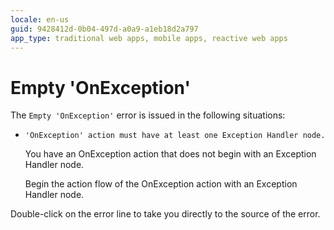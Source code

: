 ```yaml
---
locale: en-us
guid: 9428412d-0b04-497d-a0a9-a1eb18d2a797
app_type: traditional web apps, mobile apps, reactive web apps
---
```


# Empty 'OnException'

The `Empty 'OnException'` error is issued in the following situations:

* `'OnException' action must have at least one Exception Handler node.`

    You have an OnException action that does not begin with an Exception Handler node.

    Begin the action flow of the OnException action with an Exception Handler node.

Double-click on the error line to take you directly to the source of the error.
